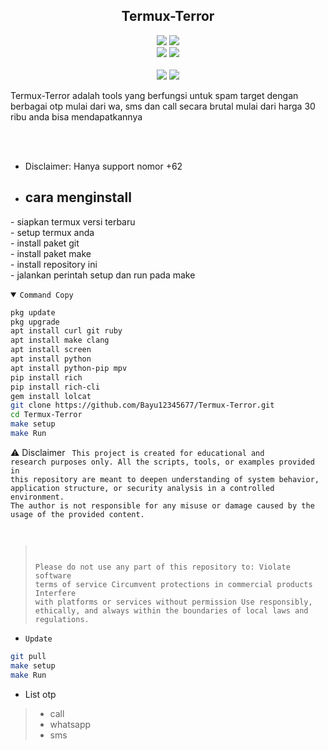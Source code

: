 <h2 align="center">Termux-Terror</h2>
<p align="center">
  <img src="https://img.shields.io/static/v1?label=Bash+Obfuscating&color=green&message=+&logo=GNU+Bash&logoColor=white&style=for-the-badge">
  <img src="https://img.shields.io/static/v1?label=Author&color=green&message=Bayu+Rizky+A.M&logo=Acclaim&logoColor=white&style=for-the-badge"><br>
  <img src="https://img.shields.io/github/stars/Bayu12345677/Termux-Terror?logo=github&style=for-the-badge">
  <img src="https://img.shields.io/static/v1?label=Version&color=green&message=2.5&logo=Clockify&logoColor=white&style=for-the-badge"><br><br>
  <img src="https://img.shields.io/static/v1?label=Termux&color=green&message=+&logo=Iterm2&logoColor=white&style=flat">
  <img src="https://img.shields.io/github/forks/Bayu12345677/Termux-Terror?logo=github&style=flat">
</p>

<p>
  Termux-Terror adalah tools yang berfungsi untuk spam target dengan berbagai otp mulai dari wa, sms dan call secara brutal mulai dari harga 30 ribu anda bisa mendapatkannya
</p><br><br>


- Disclaimer: Hanya support nomor +62
- ## cara menginstall
\- siapkan termux versi terbaru<br>
\- setup termux anda<br>
\- install paket git<br>
\- install paket make<br>
\- install repository ini<br>
\- jalankan perintah setup dan run pada make

<details open><summary><code>Command Copy</code></summary>

```bash
pkg update
pkg upgrade
apt install curl git ruby
apt install make clang
apt install screen
apt install python
apt install python-pip mpv
pip install rich
pip install rich-cli
gem install lolcat
git clone https://github.com/Bayu12345677/Termux-Terror.git
cd Termux-Terror
make setup
make Run
```

⚠️ Disclaimer
<code>
This project is created for educational and research purposes only.
All the scripts, tools, or examples provided in this repository are meant to deepen understanding of system behavior, application structure, or security analysis in a controlled environment.
The author is not responsible for any misuse or damage caused by the usage of the provided content.
> Please do not use any part of this repository to:
Violate software terms of service
Circumvent protections in commercial products
Interfere with platforms or services without permission
Use responsibly, ethically, and always within the boundaries of local laws and regulations.</code>

- `Update`
```bash
git pull
make setup
make Run
```

</details>

- List otp
> - call<br>
> - whatsapp<br>
> - sms
